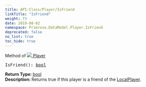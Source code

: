 ```yaml
---
title: API:Class/Player/IsFriend
linkTitle: "IsFriend"
weight: 73
date: 2019-08-02
namespace: Primrose.DataModel.Player.IsFriend
deprecated: false
no_list: true
toc_hide: true
---
```

Method of <a href="/docs/api-reference/Class/Player"><img src="/icons/silk/user.png"/>&nbsp;Player</a>
<pre class="method-declaration">
IsFriend(): <a class="type" href="/docs/api-reference/System/Primitives#boolean">bool</a></pre>
<b>Return Type: </b>
<a class="type" href="/docs/api-reference/System/Primitives#boolean">bool</a>
<br/>
<b>Description: </b>
Returns true if this player is a friend of the <a href="/docs/api-reference/Class/Players/LocalPlayer" >LocalPlayer</a>.


